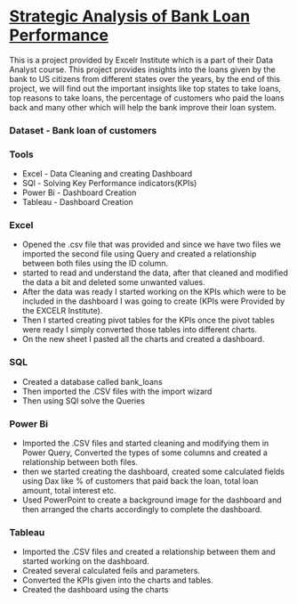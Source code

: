 

# [Strategic Analysis of Bank Loan Performance](https://rushikeshpatil23.github.io/Project-1-Bank-Loan/)

  This is a project provided by Excelr Institute which is a part of their Data Analyst course. This project provides insights into the loans given by the bank to US citizens from different states 
  over the years, by the end of this project, we will find out the important insights like top states to take loans, top reasons to take loans, the percentage of customers who paid the loans back and many 
  other which will help the bank improve their loan system.

### Dataset - Bank loan of customers

### Tools 

  - Excel - Data Cleaning and creating Dashboard
  - SQl   - Solving Key Performance indicators(KPIs)
  - Power Bi - Dashboard Creation
  - Tableau - Dashboard Creation

### Excel
  - Opened the .csv file that was provided and since we have two files we imported the second file using Query and created a relationship between both files using 
    the ID column.
  - started to read and understand the data, after that cleaned and modified the data a bit and deleted some unwanted values.
  - After the data was ready I started working on the KPIs which were to be included in the dashboard I was going to create (KPIs were Provided by the EXCELR 
    Institute).
  - Then I started creating pivot tables for the KPIs once the pivot tables were ready I simply converted those tables into different charts.
  - On the new sheet I pasted all the charts and created a dashboard.

### SQL 
  - Created a database called bank_loans
  - Then imported the .CSV files with the import wizard
  - Then using SQl solve the Queries

### Power Bi
  - Imported the .CSV files and started cleaning and modifying them in Power Query, Converted the types of some columns and created a relationship between both files.
  - then we started creating the dashboard, created some calculated fields using Dax like % of customers that paid back the loan, total loan amount, total interest etc.
  - Used PowerPoint to create a background image for the dashboard and then arranged the charts accordingly to complete the dashboard.

### Tableau
  - Imported the .CSV files and created a relationship between them and started working on the dashboard.
  - Created several calculated feils and parameters.
  - Converted the KPIs given into the charts and tables.
  - Created the dashboard using the charts
